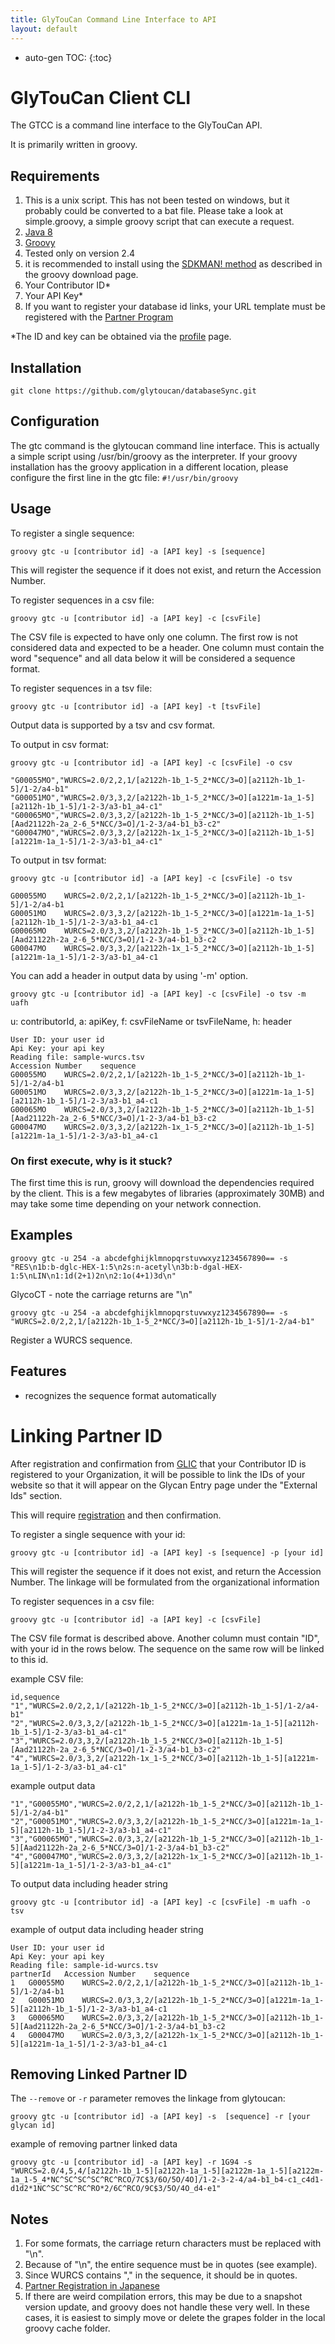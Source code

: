 ```yaml
---
title: GlyTouCan Command Line Interface to API
layout: default
---
```

* auto-gen TOC:
{:toc}

# GlyTouCan Client CLI

The GTCC is a command line interface to the GlyTouCan API.

It is primarily written in groovy.

##  Requirements
1. This is a unix script.  This has not been tested on windows, but it probably could be converted to a bat file.  Please take a look at simple.groovy, a simple groovy script that can execute a request.
1. [Java 8](http://www.oracle.com/technetwork/java/javase/downloads/index.html)
1. [Groovy](http://groovy-lang.org)
  1.  Tested only on version 2.4
  1.  it is recommended to install using the [SDKMAN! method](http://groovy-lang.org/download.html) as described in the groovy download page.
1. Your Contributor ID*
1. Your API Key*
1. If you want to register your database id links, your URL template must be registered with the [Partner Program](http://code.glytoucan.org/partner/registration/)

*The ID and key can be obtained via the [profile](https://glytoucan.org/Users/profile) page.

## Installation
`git clone https://github.com/glytoucan/databaseSync.git`

## Configuration
The gtc command is the glytoucan command line interface.  This is actually a simple script using /usr/bin/groovy as the interpreter.  If your groovy installation has the groovy application in a different location, please configure the first line in the gtc file: `#!/usr/bin/groovy`

## Usage

To register a single sequence:

`groovy gtc -u [contributor id] -a [API key] -s [sequence]`

This will register the sequence if it does not exist, and return the Accession Number.

To register sequences in a csv file:

`groovy gtc -u [contributor id] -a [API key] -c [csvFile]`

The CSV file is expected to have only one column. The first row is not considered data and expected to be a header. One column must contain the word "sequence" and all data below it will be considered a sequence format.

To register sequences in a tsv file:

`groovy gtc -u [contributor id] -a [API key] -t [tsvFile]`

Output data is supported by a tsv and csv format.

To output in csv format:

`groovy gtc -u [contributor id] -a [API key] -c [csvFile] -o csv`

```
"G00055MO","WURCS=2.0/2,2,1/[a2122h-1b_1-5_2*NCC/3=O][a2112h-1b_1-5]/1-2/a4-b1"
"G00051MO","WURCS=2.0/3,3,2/[a2122h-1b_1-5_2*NCC/3=O][a1221m-1a_1-5][a2112h-1b_1-5]/1-2-3/a3-b1_a4-c1"
"G00065MO","WURCS=2.0/3,3,2/[a2122h-1b_1-5_2*NCC/3=O][a2112h-1b_1-5][Aad21122h-2a_2-6_5*NCC/3=O]/1-2-3/a4-b1_b3-c2"
"G00047MO","WURCS=2.0/3,3,2/[a2122h-1x_1-5_2*NCC/3=O][a2112h-1b_1-5][a1221m-1a_1-5]/1-2-3/a3-b1_a4-c1"
```

To output in tsv format:

`groovy gtc -u [contributor id] -a [API key] -c [csvFile] -o tsv`

```
G00055MO	WURCS=2.0/2,2,1/[a2122h-1b_1-5_2*NCC/3=O][a2112h-1b_1-5]/1-2/a4-b1
G00051MO	WURCS=2.0/3,3,2/[a2122h-1b_1-5_2*NCC/3=O][a1221m-1a_1-5][a2112h-1b_1-5]/1-2-3/a3-b1_a4-c1
G00065MO	WURCS=2.0/3,3,2/[a2122h-1b_1-5_2*NCC/3=O][a2112h-1b_1-5][Aad21122h-2a_2-6_5*NCC/3=O]/1-2-3/a4-b1_b3-c2
G00047MO	WURCS=2.0/3,3,2/[a2122h-1x_1-5_2*NCC/3=O][a2112h-1b_1-5][a1221m-1a_1-5]/1-2-3/a3-b1_a4-c1
```

You can add a header in output data by using '-m' option.

`groovy gtc -u [contributor id] -a [API key] -c [csvFile] -o tsv -m uafh`

u: contributorId, a: apiKey, f: csvFileName or tsvFileName, h: header
```
User ID: your user id
Api Key: your api key
Reading file: sample-wurcs.tsv
Accession Number	sequence
G00055MO	WURCS=2.0/2,2,1/[a2122h-1b_1-5_2*NCC/3=O][a2112h-1b_1-5]/1-2/a4-b1
G00051MO	WURCS=2.0/3,3,2/[a2122h-1b_1-5_2*NCC/3=O][a1221m-1a_1-5][a2112h-1b_1-5]/1-2-3/a3-b1_a4-c1
G00065MO	WURCS=2.0/3,3,2/[a2122h-1b_1-5_2*NCC/3=O][a2112h-1b_1-5][Aad21122h-2a_2-6_5*NCC/3=O]/1-2-3/a4-b1_b3-c2
G00047MO	WURCS=2.0/3,3,2/[a2122h-1x_1-5_2*NCC/3=O][a2112h-1b_1-5][a1221m-1a_1-5]/1-2-3/a3-b1_a4-c1
```

### On first execute, why is it stuck?

The first time this is run, groovy will download the dependencies required by the client.  This is a few megabytes of libraries (approximately 30MB) and may take some time depending on your network connection.

## Examples

`groovy gtc -u 254 -a abcdefghijklmnopqrstuvwxyz1234567890== -s "RES\n1b:b-dglc-HEX-1:5\n2s:n-acetyl\n3b:b-dgal-HEX-1:5\nLIN\n1:1d(2+1)2n\n2:1o(4+1)3d\n"`

GlycoCT - note the carriage returns are "\n"

`groovy gtc -u 254 -a abcdefghijklmnopqrstuvwxyz1234567890== -s "WURCS=2.0/2,2,1/[a2122h-1b_1-5_2*NCC/3=O][a2112h-1b_1-5]/1-2/a4-b1"`

Register a WURCS sequence.

## Features

* recognizes the sequence format automatically

# Linking Partner ID

After registration and confirmation from [GLIC](http://glic.glycoinfo.org) that your Contributor ID is registered to your Organization, it will be possible to link the IDs of your website so that it will appear on the Glycan Entry page under the "External Ids" section.

This will require [registration](http://code.glytoucan.org/partner/registration/) and then confirmation.

To register a single sequence with your id:

`groovy gtc -u [contributor id] -a [API key] -s [sequence] -p [your id]`

This will register the sequence if it does not exist, and return the Accession Number.  The linkage will be formulated from the organizational information 

To register sequences in a csv file:

`groovy gtc -u [contributor id] -a [API key] -c [csvFile]`

The CSV file format is described above.  Another column must contain "ID",  with your id in the rows below.  The sequence on the same row will be linked to this id.

example CSV file:

```
id,sequence
"1","WURCS=2.0/2,2,1/[a2122h-1b_1-5_2*NCC/3=O][a2112h-1b_1-5]/1-2/a4-b1"
"2","WURCS=2.0/3,3,2/[a2122h-1b_1-5_2*NCC/3=O][a1221m-1a_1-5][a2112h-1b_1-5]/1-2-3/a3-b1_a4-c1"
"3","WURCS=2.0/3,3,2/[a2122h-1b_1-5_2*NCC/3=O][a2112h-1b_1-5][Aad21122h-2a_2-6_5*NCC/3=O]/1-2-3/a4-b1_b3-c2"
"4","WURCS=2.0/3,3,2/[a2122h-1x_1-5_2*NCC/3=O][a2112h-1b_1-5][a1221m-1a_1-5]/1-2-3/a3-b1_a4-c1"
```

example output data

```
"1","G00055MO","WURCS=2.0/2,2,1/[a2122h-1b_1-5_2*NCC/3=O][a2112h-1b_1-5]/1-2/a4-b1"
"2","G00051MO","WURCS=2.0/3,3,2/[a2122h-1b_1-5_2*NCC/3=O][a1221m-1a_1-5][a2112h-1b_1-5]/1-2-3/a3-b1_a4-c1"
"3","G00065MO","WURCS=2.0/3,3,2/[a2122h-1b_1-5_2*NCC/3=O][a2112h-1b_1-5][Aad21122h-2a_2-6_5*NCC/3=O]/1-2-3/a4-b1_b3-c2"
"4","G00047MO","WURCS=2.0/3,3,2/[a2122h-1x_1-5_2*NCC/3=O][a2112h-1b_1-5][a1221m-1a_1-5]/1-2-3/a3-b1_a4-c1"
```

To output data including header string

`groovy gtc -u [contributor id] -a [API key] -c [csvFile] -m uafh -o tsv`

example of output data including header string

```
User ID: your user id
Api Key: your api key
Reading file: sample-id-wurcs.tsv
partnerId	Accession Number	sequence
1	G00055MO	WURCS=2.0/2,2,1/[a2122h-1b_1-5_2*NCC/3=O][a2112h-1b_1-5]/1-2/a4-b1
2	G00051MO	WURCS=2.0/3,3,2/[a2122h-1b_1-5_2*NCC/3=O][a1221m-1a_1-5][a2112h-1b_1-5]/1-2-3/a3-b1_a4-c1
3	G00065MO	WURCS=2.0/3,3,2/[a2122h-1b_1-5_2*NCC/3=O][a2112h-1b_1-5][Aad21122h-2a_2-6_5*NCC/3=O]/1-2-3/a4-b1_b3-c2
4	G00047MO	WURCS=2.0/3,3,2/[a2122h-1x_1-5_2*NCC/3=O][a2112h-1b_1-5][a1221m-1a_1-5]/1-2-3/a3-b1_a4-c1
```

## Removing Linked Partner ID

The ```--remove``` or ```-r``` parameter removes the linkage from glytoucan:

`groovy gtc -u [contributor id] -a [API key] -s  [sequence] -r [your glycan id]`

example of removing partner linked data

`groovy gtc -u [contributor id] -a [API key] -r 1G94 -s "WURCS=2.0/4,5,4/[a2122h-1b_1-5][a2122h-1a_1-5][a2122m-1a_1-5][a2122m-1a_1-5_4*NC^SC^SC^SC^RC^RCO/7C$3/6O/5O/4O]/1-2-3-2-4/a4-b1_b4-c1_c4d1-d1d2*1NC^SC^SC^RC^RO*2/6C^RCO/9C$3/5O/4O_d4-e1"`

## Notes

1. For some formats, the carriage return characters must be replaced with "\n".
1. Because of "\n", the entire sequence must be in quotes (see example).
1. Since WURCS contains "," in the sequence, it should be in quotes.
1. [Partner Registration in Japanese](http://code.glytoucan.org/partner/registration_ja/)
1. If there are weird compilation errors, this may be due to a snapshot version update, and groovy does not handle these very well.  In these cases, it is easiest to simply move or delete the grapes folder in the local groovy cache folder.
